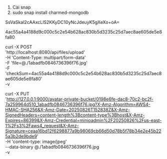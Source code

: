 1) Cài snap
2) sudo snap install charmed-mongodb

SsVaSkaI2cAAxcLlS2KKyDC10yNcJdeuyK5gXeXo+oA=


4ac55a4a4188d9c000c5c2e54b628ac830b5d3235c25d7aec8ae605de5e8fa80

curl -X POST \
'http://localhost:8080/api/files/upload' \
-H 'Content-Type: multipart/form-data' \
-F 'file=@./1abadfb0846736396f76.jpg' \
-F 'checkSum=4ac55a4a4188d9c000c5c2e54b628ac830b5d3235c25d7aec8ae605de5e8fa80' \
-v



curl -X PUT \
'http://127.0.0.1:9000/avatar-private-bucket/0198e6fe-dac8-70c2-bc2f-7a259964d510_1abadfb0846736396f76.jpg?X-Amz-Algorithm=AWS4-HMAC-SHA256&X-Amz-Date=20250826T152838Z&X-Amz-SignedHeaders=content-length%3Bcontent-type%3Bhost&X-Amz-Expires=86399&X-Amz-Credential=minioadmin%2F20250826%2Fus-east-1%2Fs3%2Faws4_request&X-Amz-Signature=ceaa16bd12f6298877a9b98069cb66d50d78b5f78b34e2e45b225a3b2de9bde9'  \
-H 'content-type: image/jpeg' \
--data-binary @./1abadfb0846736396f76.jpg \
-v
  
  
  
  
  



  
